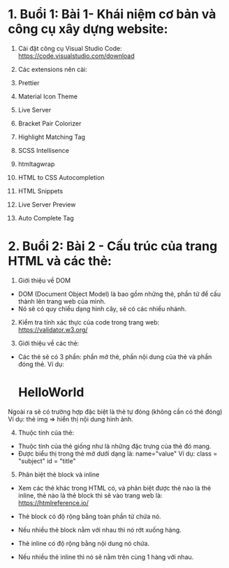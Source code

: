 # 1. Buổi 1: Bài 1- Khái niệm cơ bản và công cụ xây dựng website:

1. Cài đặt công cụ Visual Studio Code:
https://code.visualstudio.com/download

2. Các extensions nên cài: 

1. Prettier
2. Material Icon Theme
3. Live Server
4. Bracket Pair Colorizer
5. Highlight Matching Tag
6. SCSS Intellisence
7. htmltagwrap
8. HTML to CSS Autocompletion
9. HTML Snippets
10. Live Server Preview
11. Auto Complete Tag

# 2. Buổi 2: Bài 2 - Cấu trúc của trang HTML và các thẻ:

1. Giới thiệu về DOM
- DOM (Document Object Model) là bao gồm những thẻ, phần tử để cấu thành lên trang web của mình.
- Nó sẽ có quy chiếu dạng hình cây, sẽ có các nhiều nhánh.

2. Kiểm tra tính xác thực của code trong trang web:
https://validator.w3.org/

3. Giới thiệu về các thẻ:
- Các thẻ sẽ có 3 phần: phần mở thẻ, phần nội dung của thẻ và phần đóng thẻ.
Ví dụ: <h1>HelloWorld</h1>

Ngoài ra sẽ có trường hợp đặc biệt là thẻ tự đóng (không cần có thẻ đóng)
Ví dụ: thẻ img => hiển thị nội dung hình ảnh.

4. Thuộc tính của thẻ:
- Thuộc tính của thẻ giống như là những đặc trưng của thẻ đó mang.
- Được biểu thị trong thẻ mở dưới dạng là: name="value"
Ví dụ: class = "subject"
       id = "title"

5. Phân biệt thẻ block và inline
- Xem các thẻ khác trong HTML có, và phân biệt được thẻ nào là thẻ inline, thẻ nào là thẻ block thì sẽ vào trang web là:
https://htmlreference.io/

- Thẻ block có độ rộng bằng toàn phần tử chứa nó.
- Nếu nhiều thẻ block nằm với nhau thì nó rớt xuống hàng.

- Thẻ inline có độ rộng bằng nội dung nó chứa.
- Nếu nhiều thẻ inline thì nó sẽ nằm trên cùng 1 hàng với nhau.
